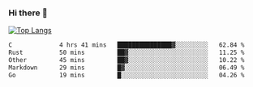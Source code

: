 ### Hi there 👋

<!--
**3Xpl0it3r/3Xpl0it3r** is a ✨ _special_ ✨ repository because its `README.md` (this file) appears on your GitHub profile.

Here are some ideas to get you started:

- 🔭 I’m currently working on ...
- 🌱 I’m currently learning ...
- 👯 I’m looking to collaborate on ...
- 🤔 I’m looking for help with ...
- 💬 Ask me about ...
- 📫 How to reach me: ...
- 😄 Pronouns: ...
- ⚡ Fun fact: ...
-->


[![Top Langs](https://github-readme-stats.vercel.app/api/top-langs/?username=3Xpl0it3r&layout=compact)](https://github.com/3Xpl0it3r/3Xpl0it3r)

<!--START_SECTION:waka-->

```txt
C             4 hrs 41 mins   ███████████████▓░░░░░░░░░   62.84 %
Rust          50 mins         ██▓░░░░░░░░░░░░░░░░░░░░░░   11.25 %
Other         45 mins         ██▓░░░░░░░░░░░░░░░░░░░░░░   10.22 %
Markdown      29 mins         █▓░░░░░░░░░░░░░░░░░░░░░░░   06.49 %
Go            19 mins         █░░░░░░░░░░░░░░░░░░░░░░░░   04.26 %
```

<!--END_SECTION:waka-->
